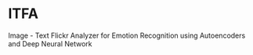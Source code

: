 # ITFA
Image - Text Flickr Analyzer for Emotion Recognition using Autoencoders and Deep Neural Network
